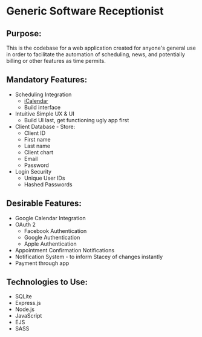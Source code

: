 # Generic Software Receptionist

## Purpose:
This is the codebase for a web application created for anyone's general use in order to facilitate the automation of scheduling, news, and potentially billing or other features as time permits.

## Mandatory Features:
* Scheduling Integration
    * [iCalendar](https://tools.ietf.org/html/rfc5545)
    * Build interface
* Intuitive Simple UX & UI
    * Build UI last, get functioning ugly app first
* Client Database - Store:
    * Client ID
    * First name
    * Last name
    * Client chart
    * Email
    * Password
* Login Security
  * Unique User IDs
  * Hashed Passwords

## Desirable Features:
* Google Calendar Integration
* OAuth 2
  * Facebook Authentication
  * Google Authentication
  * Apple Authentication
* Appointment Confirmation Notifications
* Notification System - to inform Stacey of changes instantly
* Payment through app

## Technologies to Use:
* SQLite
* Express.js
* Node.js
* JavaScript
* EJS
* SASS